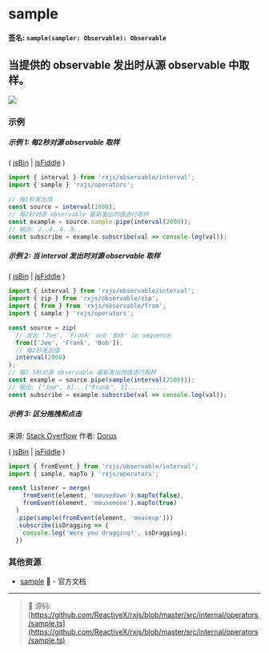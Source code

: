 # sample

#### 签名: `sample(sampler: Observable): Observable`

## 当提供的 observable 发出时从源 observable 中取样。

<div class="ua-ad"><a href="https://ultimateangular.com/?ref=76683_kee7y7vk"><img src="https://ultimateangular.com/assets/img/banners/ua-leader.svg"></a></div>

### 示例

##### 示例 1: 每2秒对源 observable 取样

( [jsBin](http://jsbin.com/gemebopifu/1/edit?js,console) |
[jsFiddle](https://jsfiddle.net/btroncone/8wsbuvjb/) )

```js
import { interval } from 'rxjs/observable/interval';
import { sample } 'rxjs/operators';

// 每1秒发出值
const source = interval(1000);
// 每2秒对源 observable 最新发出的值进行取样
const example = source.sample.pipe(interval(2000));
// 输出: 2..4..6..8..
const subscribe = example.subscribe(val => console.log(val));
```

##### 示例 2: 当 interval 发出时对源 observable 取样

( [jsBin](http://jsbin.com/cunicepube/1/edit?js,console) |
[jsFiddle](https://jsfiddle.net/btroncone/b33kg9dn/) )

```js
import { interval } from 'rxjs/observable/interval';
import { zip } from 'rxjs/observable/zip';
import { from } from 'rxjs/observable/from';
import { sample } 'rxjs/operators';

const source = zip(
  // 发出 'Joe', 'Frank' and 'Bob' in sequence
  from(['Joe', 'Frank', 'Bob']),
  // 每2秒发出值
  interval(2000)
);
// 每2.5秒对源 observable 最新发出的值进行取样
const example = source.pipe(sample(interval(2500)));
// 输出: ["Joe", 0]...["Frank", 1]...........
const subscribe = example.subscribe(val => console.log(val));
```

##### 示例 3: 区分拖拽和点击

来源: [Stack Overflow](https://stackoverflow.com/a/44865892/2774547)
作者: [Dorus](https://stackoverflow.com/users/402027/dorus)

( [jsBin](http://jsbin.com/riwipicilo/1/edit?html,js,console,output) |
[jsFiddle](https://jsfiddle.net/6yy6q0Lo/1/) )

```js
import { fromEvent } from 'rxjs/observable/interval';
import { sample, mapTo } 'rxjs/operators';

const listener = merge(
    fromEvent(element, 'mousedown').mapTo(false),
    fromEvent(element, 'mousemove').mapTo(true)
  )
  .pipe(sample(fromEvent(element, 'mouseup')))
  .subscribe(isDragging => {
    console.log('Were you dragging?', isDragging);
  })
```

### 其他资源

* [sample](http://cn.rx.js.org/class/es6/Observable.js~Observable.html#instance-method-sample) :newspaper: - 官方文档

---
> :file_folder: 源码:  [https://github.com/ReactiveX/rxjs/blob/master/src/internal/operators/sample.ts](https://github.com/ReactiveX/rxjs/blob/master/src/internal/operators/sample.ts)
